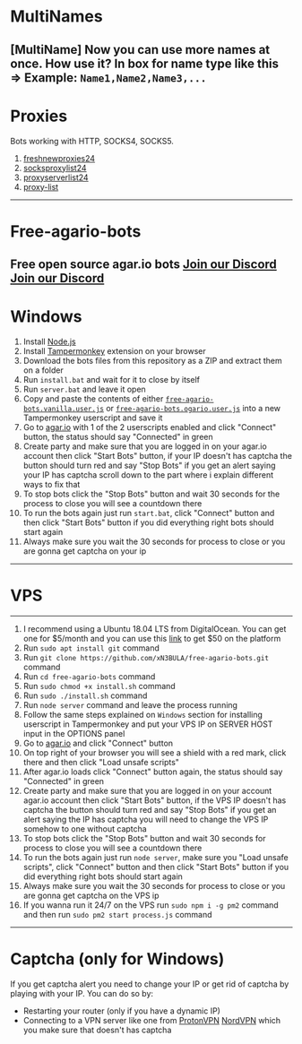 # MultiNames
[MultiName] Now you can use more names at once. How use it? In box for name type like this => Example: `Name1,Name2,Name3,...`
-------
# Proxies
Bots working with HTTP, SOCKS4, SOCKS5.
1. [freshnewproxies24](http://www.freshnewproxies24.top) 
2. [socksproxylist24](http://www.socksproxylist24.top) 
3. [proxyserverlist24](http://www.proxyserverlist24.top) 
4. [proxy-list](https://www.proxy-list.download)
-------
# Free-agario-bots
Free open source agar.io bots
[Join our Discord](https://discord.gg/Bm2dwey)
[Join our Discord](https://discord.gg/SDMNEcJ)
-------
# Windows

1. Install [Node.js](https://nodejs.org)
2. Install [Tampermonkey](https://chrome.google.com/webstore/detail/tampermonkey/dhdgffkkebhmkfjojejmpbldmpobfkfo) extension on your browser
3. Download the bots files from this repository as a ZIP and extract them on a folder
4. Run `install.bat` and wait for it to close by itself
5. Run `server.bat` and leave it open
6. Copy and paste the contents of either [`free-agario-bots.vanilla.user.js`](https://github.com/xN3BULA/free-agario-bots/raw/master/free-agario-bots.vanilla.user.js) or [`free-agario-bots.ogario.user.js`](https://github.com/xN3BULA/free-agario-bots/raw/master/free-agario-bots.ogario.user.js) into a new Tampermonkey userscript and save it
7. Go to [agar.io](https://agar.io) with 1 of the 2 userscripts enabled and click "Connect" button, the status should say "Connected" in green
8. Create party and make sure that you are logged in on your agar.io account then click "Start Bots" button, if your IP doesn't has captcha the button should turn red and say "Stop Bots" if you get an alert saying your IP has captcha scroll down to the part where i explain different ways to fix that
9. To stop bots click the "Stop Bots" button and wait 30 seconds for the process to close you will see a countdown there
10. To run the bots again just run `start.bat`, click "Connect" button and then click "Start Bots" button if you did everything right bots should start again
11. Always make sure you wait the 30 seconds for process to close or you are gonna get captcha on your ip
-------
# VPS
-------
1. I recommend using a Ubuntu 18.04 LTS from DigitalOcean. You can get one for $5/month and you can use this [link](https://m.do.co/c/fa7a805f6e60) to get $50 on the platform
2. Run `sudo apt install git` command
3. Run `git clone https://github.com/xN3BULA/free-agario-bots.git` command
4. Run `cd free-agario-bots` command
5. Run `sudo chmod +x install.sh` command
6. Run `sudo ./install.sh` command
7. Run `node server` command and leave the process running
8. Follow the same steps explained on `Windows` section for installing userscript in Tampermonkey and put your VPS IP on SERVER HOST input in the OPTIONS panel
9. Go to [agar.io](https://agar.io) and click "Connect" button
10. On top right of your browser you will see a shield with a red mark, click there and then click "Load unsafe scripts"
11. After agar.io loads click "Connect" button again, the status should say "Connected" in green
12. Create party and make sure that you are logged in on your account agar.io account then click "Start Bots" button, if the VPS IP doesn't has captcha the button should turn red and say "Stop Bots" if you get an alert saying the IP has captcha you will need to change the VPS IP somehow to one without captcha
13. To stop bots click the "Stop Bots" button and wait 30 seconds for process to close you will see a countdown there
14. To run the bots again just run `node server`, make sure you "Load unsafe scripts", click "Connect" button and then click "Start Bots" button if you did everything right bots should start again
15. Always make sure you wait the 30 seconds for process to close or you are gonna get captcha on the VPS ip
16. If you wanna run it 24/7 on the VPS run `sudo npm i -g pm2` command and then run `sudo pm2 start process.js` command
-------
# Captcha (only for Windows)
If you get captcha alert you need to change your IP or get rid of captcha by playing with your IP. You can do so by:
- Restarting your router (only if you have a dynamic IP)
- Connecting to a VPN server like one from [ProtonVPN](https://protonvpn.com) [NordVPN](https://nordvpn.com) which you make sure that doesn't has captcha

